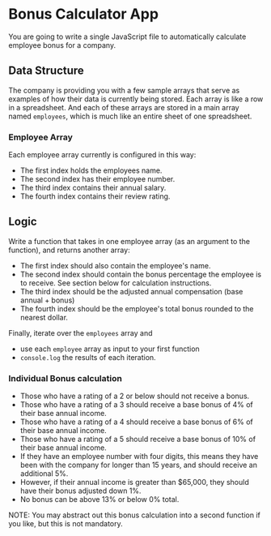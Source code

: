 # Bonus Calculator App

You are going to write a single JavaScript file to automatically calculate employee bonus for a company.

## Data Structure

The company is providing you with a few sample arrays that serve as examples of how their data is currently being stored. Each array is like a row in a spreadsheet. And each of these arrays are stored in a main array named `employees`, which is much like an entire sheet of one spreadsheet.

### Employee Array
Each employee array currently is configured in this way:

* The first index holds the employees name.
* The second index has their employee number.
* The third index contains their annual salary.
* The fourth index contains their review rating.

## Logic
Write a function that takes in one employee array (as an argument to the function), and returns another array:

* The first index should also contain the employee's name.
* The second index should contain the bonus percentage the employee is to receive. See section below for calculation instructions.
* The third index should be the adjusted annual compensation (base annual + bonus)
* The fourth index should be the employee's total bonus rounded to the nearest dollar.

Finally, iterate over the `employees` array and

* use each `employee` array as input to your first function
* `console.log` the results of each iteration.

### Individual Bonus calculation
- Those who have a rating of a 2 or below should not receive a bonus.
- Those who have a rating of a 3 should receive a base bonus of 4% of their base annual income.
- Those who have a rating of a 4 should receive a base bonus of 6% of their base annual income.
- Those who have a rating of a 5 should receive a base bonus of 10% of their base annual income.
- If they have an employee number with four digits, this means they have been with the company for longer than 15 years,
and should receive an additional 5%.
- However, if their annual income is greater than $65,000, they should have their bonus adjusted down 1%.
- No bonus can be above 13% or below 0% total.

NOTE: You may abstract out this bonus calculation into a second function if you like, but this is not mandatory.
